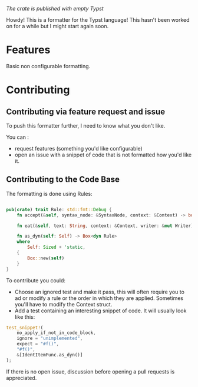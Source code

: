 *The crate is published with empty Typst*

Howdy! This is a formatter for the Typst language!
This hasn't been worked on for a while but I might start again soon.

# Features

Basic non configurable formatting.

# Contributing

## Contributing via feature request and issue 
To push this formatter further, I need to know what you don't like.

You can :
- request features (something you'd like configurable)
- open an issue with a snippet of code that is not formatted how you'd like it.

## Contributing to the Code Base

The formatting is done using Rules: 

```rust

pub(crate) trait Rule: std::fmt::Debug {
    fn accept(&self, syntax_node: &SyntaxNode, context: &Context) -> bool;

    fn eat(&self, text: String, context: &Context, writer: &mut Writer);

    fn as_dyn(self: Self) -> Box<dyn Rule>
    where
        Self: Sized + 'static,
    {
        Box::new(self)
    }
}
```

To contribute you could:
- Choose an ignored test and make it pass, this will often require you to ad or modify a rule or the order in which they are applied. Sometimes you'll have to modify the Context struct.
- Add a test containing an interesting snippet of code. It will usually look like this: 
```rust
test_snippet!(
    no_apply_if_not_in_code_block,
    ignore = "unimplemented",
    expect = "#f()",
    "#f()",
    &[IdentItemFunc.as_dyn()]
);
```

If there is no open issue, discussion before opening a pull requests is appreciated.
